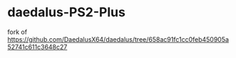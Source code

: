# daedalus-PS2-Plus
fork of https://github.com/DaedalusX64/daedalus/tree/658ac91fc1cc0feb450905a52741c611c3648c27
